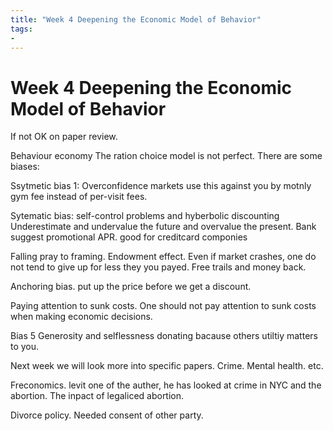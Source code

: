 ```yaml
---
title: "Week 4 Deepening the Economic Model of Behavior"
tags:
- 
---
```

# Week 4 Deepening the Economic Model of Behavior


If not OK on paper review. 


Behaviour economy
The ration choice model is not perfect. There are some biases:

Ssytmetic bias 1: Overconfidence
markets use this against you by motnly gym fee instead of per-visit fees.

Sytematic bias: self-control problems and hyberbolic discounting
Underestimate and undervalue the future and overvalue the present.
Bank suggest promotional APR. good for creditcard componies

Falling pray to framing. Endowment effect. Even if market crashes, one do not tend to give up for less they you payed.
Free trails and money back.

Anchoring bias. put up the price before we get a discount.

Paying attention to sunk costs.
One should not pay attention to sunk costs when making economic decisions.

Bias 5 Generosity and selflessness
donating bacause others utiltiy matters to you.





Next week we will look more into specific papers. Crime. Mental health. etc.

Freconomics. levit one of the auther, he has looked at crime in NYC and the abortion. The inpact of legaliced abortion. 

Divorce policy. Needed consent of other party.





